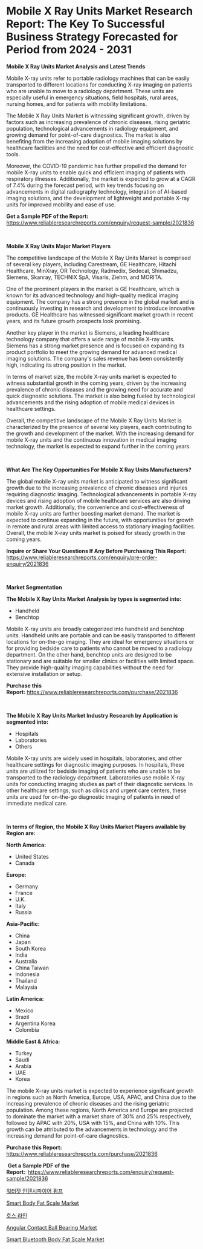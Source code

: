 <p><h1>Mobile X Ray Units Market Research Report: The Key To Successful Business Strategy Forecasted for Period from 2024 - 2031</h1></p><p><strong>Mobile X Ray Units Market Analysis and Latest Trends</strong></p>
<p><p>Mobile X-ray units refer to portable radiology machines that can be easily transported to different locations for conducting X-ray imaging on patients who are unable to move to a radiology department. These units are especially useful in emergency situations, field hospitals, rural areas, nursing homes, and for patients with mobility limitations.</p><p>The Mobile X Ray Units Market is witnessing significant growth, driven by factors such as increasing prevalence of chronic diseases, rising geriatric population, technological advancements in radiology equipment, and growing demand for point-of-care diagnostics. The market is also benefiting from the increasing adoption of mobile imaging solutions by healthcare facilities and the need for cost-effective and efficient diagnostic tools.</p><p>Moreover, the COVID-19 pandemic has further propelled the demand for mobile X-ray units to enable quick and efficient imaging of patients with respiratory illnesses. Additionally, the market is expected to grow at a CAGR of 7.4% during the forecast period, with key trends focusing on advancements in digital radiography technology, integration of AI-based imaging solutions, and the development of lightweight and portable X-ray units for improved mobility and ease of use.</p></p>
<p><strong>Get a Sample PDF of the Report:&nbsp;</strong> <a href="https://www.reliableresearchreports.com/enquiry/request-sample/2021836">https://www.reliableresearchreports.com/enquiry/request-sample/2021836</a></p>
<p>&nbsp;</p>
<p><strong>Mobile X Ray Units Major Market Players</strong></p>
<p><p>The competitive landscape of the Mobile X Ray Units Market is comprised of several key players, including Carestream, GE Healthcare, Hitachi Healthcare, MinXray, OR Technology, Radmedix, Sedecal, Shimadzu, Siemens, Skanray, TECHNIX SpA, Visaris, Ziehm, and MORITA. </p><p>One of the prominent players in the market is GE Healthcare, which is known for its advanced technology and high-quality medical imaging equipment. The company has a strong presence in the global market and is continuously investing in research and development to introduce innovative products. GE Healthcare has witnessed significant market growth in recent years, and its future growth prospects look promising.</p><p>Another key player in the market is Siemens, a leading healthcare technology company that offers a wide range of mobile X-ray units. Siemens has a strong market presence and is focused on expanding its product portfolio to meet the growing demand for advanced medical imaging solutions. The company's sales revenue has been consistently high, indicating its strong position in the market.</p><p>In terms of market size, the mobile X-ray units market is expected to witness substantial growth in the coming years, driven by the increasing prevalence of chronic diseases and the growing need for accurate and quick diagnostic solutions. The market is also being fueled by technological advancements and the rising adoption of mobile medical devices in healthcare settings.</p><p>Overall, the competitive landscape of the Mobile X Ray Units Market is characterized by the presence of several key players, each contributing to the growth and development of the market. With the increasing demand for mobile X-ray units and the continuous innovation in medical imaging technology, the market is expected to expand further in the coming years.</p></p>
<p>&nbsp;</p>
<p><strong>What Are The Key Opportunities For Mobile X Ray Units Manufacturers?</strong></p>
<p><p>The global mobile X-ray units market is anticipated to witness significant growth due to the increasing prevalence of chronic diseases and injuries requiring diagnostic imaging. Technological advancements in portable X-ray devices and rising adoption of mobile healthcare services are also driving market growth. Additionally, the convenience and cost-effectiveness of mobile X-ray units are further boosting market demand. The market is expected to continue expanding in the future, with opportunities for growth in remote and rural areas with limited access to stationary imaging facilities. Overall, the mobile X-ray units market is poised for steady growth in the coming years.</p></p>
<p><strong>Inquire or Share Your Questions If Any Before Purchasing This Report:</strong> <a href="https://www.reliableresearchreports.com/enquiry/pre-order-enquiry/2021836">https://www.reliableresearchreports.com/enquiry/pre-order-enquiry/2021836</a></p>
<p>&nbsp;</p>
<p><strong>Market Segmentation</strong></p>
<p><strong>The Mobile X Ray Units Market Analysis by types is segmented into:</strong></p>
<p><ul><li>Handheld</li><li>Benchtop</li></ul></p>
<p><p>Mobile X-ray units are broadly categorized into handheld and benchtop units. Handheld units are portable and can be easily transported to different locations for on-the-go imaging. They are ideal for emergency situations or for providing bedside care to patients who cannot be moved to a radiology department. On the other hand, benchtop units are designed to be stationary and are suitable for smaller clinics or facilities with limited space. They provide high-quality imaging capabilities without the need for extensive installation or setup.</p></p>
<p><strong>Purchase this Report:&nbsp;</strong><a href="https://www.reliableresearchreports.com/purchase/2021836">https://www.reliableresearchreports.com/purchase/2021836</a></p>
<p>&nbsp;</p>
<p><strong>The Mobile X Ray Units Market Industry Research by Application is segmented into:</strong></p>
<p><ul><li>Hospitals</li><li>Laboratories</li><li>Others</li></ul></p>
<p><p>Mobile X-ray units are widely used in hospitals, laboratories, and other healthcare settings for diagnostic imaging purposes. In hospitals, these units are utilized for bedside imaging of patients who are unable to be transported to the radiology department. Laboratories use mobile X-ray units for conducting imaging studies as part of their diagnostic services. In other healthcare settings, such as clinics and urgent care centers, these units are used for on-the-go diagnostic imaging of patients in need of immediate medical care.</p></p>
<p>&nbsp;</p>
<p><strong>In terms of Region, the Mobile X Ray Units Market Players available by Region are:</strong></p>
<p>
    <p> <strong> North America: </strong>
        <ul>
            <li>United States</li>
            <li>Canada</li>
        </ul>
        </p> 
    <p> <strong> Europe: </strong>
        <ul>
            <li>Germany</li>
            <li>France</li>
            <li>U.K.</li>
            <li>Italy</li>
            <li>Russia</li>
        </ul>
        </p> 
    <p> <strong> Asia-Pacific: </strong>
        <ul>
            <li>China</li>
            <li>Japan</li>
            <li>South Korea</li>
            <li>India</li>
            <li>Australia</li>
            <li>China Taiwan</li>
            <li>Indonesia</li>
            <li>Thailand</li>
            <li>Malaysia</li>
        </ul>
        </p> 
    <p> <strong> Latin America: </strong>
        <ul>
            <li>Mexico</li>
            <li>Brazil</li>
            <li>Argentina Korea</li>
            <li>Colombia</li>
        </ul>
        </p> 
    <p> <strong> Middle East & Africa: </strong>
        <ul>
            <li>Turkey</li>
            <li>Saudi</li>
            <li>Arabia</li>
            <li>UAE</li>
            <li>Korea</li>
        </ul>
    </p>
    </p>
<p><p>The mobile X-ray units market is expected to experience significant growth in regions such as North America, Europe, USA, APAC, and China due to the increasing prevalence of chronic diseases and the rising geriatric population. Among these regions, North America and Europe are projected to dominate the market with a market share of 30% and 25% respectively, followed by APAC with 20%, USA with 15%, and China with 10%. This growth can be attributed to the advancements in technology and the increasing demand for point-of-care diagnostics.</p></p>
<p><strong>Purchase this Report: </strong><a href="https://www.reliableresearchreports.com/purchase/2021836">https://www.reliableresearchreports.com/purchase/2021836</a></p>
<p>&nbsp;<strong>Get a Sample PDF of the Report:&nbsp;&nbsp;</strong><a href="https://www.reliableresearchreports.com/enquiry/request-sample/2021836">https://www.reliableresearchreports.com/enquiry/request-sample/2021836</a></p>
<p><strong></strong></p>
<p><p><a href="https://medium.com/@akhooha50888/%EC%9B%8C%ED%84%B0%EC%A0%AF-%EC%9D%B8%ED%85%90%EC%8B%9C%ED%8C%8C%EC%9D%B4%EC%96%B4-%ED%8E%8C%ED%94%84-%EC%8B%9C%EC%9E%A5-2031%EB%85%84%EA%B9%8C%EC%A7%80%EC%9D%98-%EC%B6%94%EC%84%B8-%EC%98%88%EC%B8%A1-%EB%B0%8F-%EA%B2%BD%EC%9F%81-%EB%B6%84%EC%84%9D-8c4393c31adc">워터젯 인텐시파이어 펌프</a></p><p><a href="https://view.publitas.com/reportprime-1/global-smart-body-fat-scale-market-size-and-market-trends-insights-and-projections-from-2024-to-2031/">Smart Body Fat Scale Market</a></p><p><a href="https://medium.com/@akhooha50888/%ED%98%B8%EC%8A%A4-%EB%9D%BC%EC%9D%B8-%EC%8B%9C%EC%9E%A5-%EA%B2%BD%EC%9F%81-%EB%B6%84%EC%84%9D-%EC%8B%9C%EC%9E%A5-%EB%8F%99%ED%96%A5-%EB%B0%8F-2031%EB%85%84%EA%B9%8C%EC%A7%80%EC%9D%98-%EC%98%88%EC%B8%A1-bc8adee57ef0">호스 라인</a></p><p><a href="https://spotless-saver-8fd.notion.site/Angular-Contact-Ball-Bearing-Market-Research-Report-Provides-thorough-Industry-Overview-which-offer-8a39670c18884cb8bf77efedb99cc249">Angular Contact Ball Bearing Market</a></p><p><a href="https://view.publitas.com/reportprime-1/smart-bluetooth-body-fat-scale-market-size-and-examines-its-market-scope-with-a-primary-focus-on-growth-opportunities-and-forecasted-trends-spanning-from-2024-to-2031/">Smart Bluetooth Body Fat Scale Market</a></p></p>